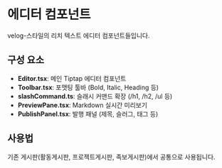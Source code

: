 # 에디터 컴포넌트

velog-스타일의 리치 텍스트 에디터 컴포넌트들입니다.

## 구성 요소

- **Editor.tsx**: 메인 Tiptap 에디터 컴포넌트
- **Toolbar.tsx**: 포맷팅 툴바 (Bold, Italic, Heading 등)
- **slashCommand.ts**: 슬래시 커맨드 확장 (/h1, /h2, /ul 등)
- **PreviewPane.tsx**: Markdown 실시간 미리보기
- **PublishPanel.tsx**: 발행 패널 (제목, 슬러그, 태그 등)

## 사용법

기존 게시판(활동게시판, 프로젝트게시판, 족보게시판)에서 공통으로 사용됩니다.
